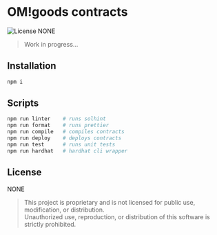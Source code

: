 # OM!goods contracts

![License NONE][license-image]

> Work in progress...

## Installation

```bash
npm i
```

## Scripts

```bash
npm run linter    # runs solhint
npm run format    # runs prettier
npm run compile   # compiles contracts
npm run deploy    # deploys contracts
npm run test      # runs unit tests
npm run hardhat   # hardhat cli wrapper
```

## License

NONE

> This project is proprietary and is not licensed for public use, modification, or distribution.<br/> 
> Unauthorized use, reproduction, or distribution of this software is strictly prohibited.

[license-image]: https://img.shields.io/badge/license-NONE-red.svg
